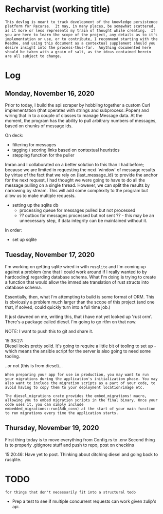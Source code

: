 # Recharvist (working title)

	This devlog is meant to track development of the knowledge persistence platform for Recurse.  It may, in many places, be somewhat scattered, as it more or less represents my train of thought while creating.  If you are here to learn the scope of the project, any details as to it's implementation or use, or to contribute, I recommend starting with the Readme, and using this document as a contextual supplement should you desire insight into the process-thus-far.  Anything documented here should be taken with a grain of salt, as the ideas contained herein are all subject to change.

# Log

## Monday, November 16, 2020

Prior to today, I build the api scraper by hobbling together a custom Curl implementation (that operates with strings and subprocess::Popen) and wiring that in to a couple of classes to manage Message data.  At the moment, the program has the ability to pull arbitrary numbers of messages, based on chunks of message ids.  

On deck:
- filtering for messages
- tagging / scoring links based on contextual heuristics
- stepping function for the puller

Imran and I collaborated on a better solution to this than I had before; because we are limited in requesting the next 'window' of message results by virtue of the fact that we rely on {last_message_id} to provide the anchor for the next request, I had thought we were going to have to do all the message pulling on a single thread.  However, we can split the results by narrowing by stream.  This will add some complexity to the program but allow us to make multiple requests.

- setting up the sqlite db
  - processing queue for messages pulled but not processed
  - ?? outbox for messages processed but not sent ?? - this may be an unnecessary step, if data integrity can be maintained without it.
  
  
In order:
- set up sqlite

## Tuesday, November 17, 2020

I'm working on getting sqlite wired in with ```rusqlite``` and I'm coming up against a problem (one that I could work around if I really wanted to by hardcoding) regarding database schema.  What I'm doing is trying to create a function that would allow the immediate translation of rust structs into database schema.  

Essentially, then, what I'm attempting to build is some format of ORM.  This is obviously a problem much larger than the scope of this project (and one that, if solved, could quickly turn into a full time job.)

It just dawned on me, writing this, that i have not yet looked up 'rust orm'.  There's a package called diesel. I'm going to go rtfm on that now.

NOTE:  I want to push this to git and share it. 

15:38:27:	
Diesel looks pretty solid.  It's going to require a little bit of tooling to set up - which means the ansible script for the server is also going to need some tooling.

..or not (this is from diesel)...
```
When preparing your app for use in production, you may want to run your migrations during the application's initialization phase. You may also want to include the migration scripts as a part of your code, to avoid having to copy them to your deployment location/image etc.

The diesel_migrations crate provides the embed_migrations! macro, allowing you to embed migration scripts in the final binary. Once your code uses it, you can simply include embedded_migrations::run(&db_conn) at the start of your main function to run migrations every time the application starts.
```
	
## Thursday, November 19, 2020

First thing today is to move everything from Config.rs to .env
Second thing is to properly .gitignore stuff and push to repo, post on checkins

15:20:46:
Have yet to post.  Thinking about ditching diesel and going back to rusqlite.  

# TODO

	for things that don't necessarily fit into a structural todo
	
 - Prep a test to see if multiple concurrent requests can work given zulip's api.
